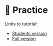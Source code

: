 # 🐍 Practice

Links to tutorial:

- [Students version](/10-Tutorials/1_data_engineering_students/)
- [Full version](/10-Tutorials/1_data_engineering/)

